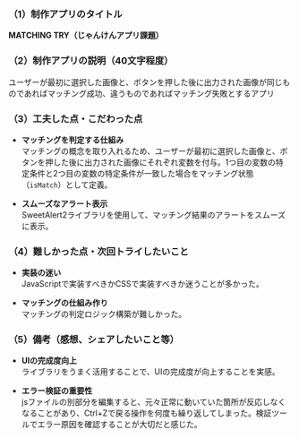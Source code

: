 ### （1）制作アプリのタイトル
**MATCHING TRY（じゃんけんアプリ課題）**

### （2）制作アプリの説明（40文字程度）
ユーザーが最初に選択した画像と、ボタンを押した後に出力された画像が同じものであればマッチング成功、違うものであればマッチング失敗とするアプリ

### （3）工夫した点・こだわった点
- **マッチングを判定する仕組み**  
  マッチングの概念を取り入れるため、ユーザーが最初に選択した画像と、ボタンを押した後に出力された画像にそれぞれ変数を付与。1つ目の変数の特定条件と2つ目の変数の特定条件が一致した場合をマッチング状態（`isMatch`）として定義。

- **スムーズなアラート表示**  
  SweetAlert2ライブラリを使用して、マッチング結果のアラートをスムーズに表示。

### （4）難しかった点・次回トライしたいこと
- **実装の迷い**  
  JavaScriptで実装すべきかCSSで実装すべきか迷うことが多かった。
  
- **マッチングの仕組み作り**  
  マッチングの判定ロジック構築が難しかった。

### （5）備考（感想、シェアしたいこと等）
- **UIの完成度向上**  
  ライブラリをうまく活用することで、UIの完成度が向上することを実感。

- **エラー検証の重要性**  
  jsファイルの別部分を編集すると、元々正常に動いていた箇所が反応しなくなることがあり、Ctrl+Zで戻る操作を何度も繰り返してしまった。検証ツールでエラー原因を確認することが大切だと感じた。
